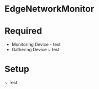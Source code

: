 # EdgeNetworkMonitor
# Required
* Monitoring Device - test
* Gathering Device ~ test

# Setup
~ Test

